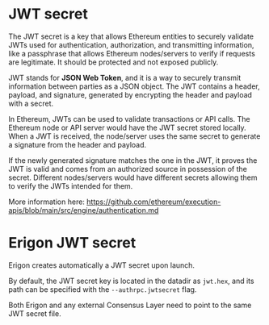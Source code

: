 # JWT secret

The JWT secret is a key that allows Ethereum entities to securely validate JWTs used for authentication, authorization, and transmitting information, like a passphrase that allows Ethereum nodes/servers to verify if requests are legitimate. It should be protected and not exposed publicly.

JWT stands for **JSON Web Token**, and it is a way to securely transmit information between parties as a JSON object. The JWT contains a header, payload, and signature, generated by encrypting the header and payload with a secret.

In Ethereum, JWTs can be used to validate transactions or API calls. The Ethereum node or API server would have the JWT secret stored locally. When a JWT is received, the node/server uses the same secret to generate a signature from the header and payload.

If the newly generated signature matches the one in the JWT, it proves the JWT is valid and comes from an authorized source in possession of the secret. Different nodes/servers would have different secrets allowing them to verify the JWTs intended for them.

More information here: <https://github.com/ethereum/execution-apis/blob/main/src/engine/authentication.md>

# Erigon JWT secret

Erigon creates automatically a JWT secret upon launch. 

By default, the JWT secret key is located in the datadir as `jwt.hex`, and its path can be specified with the `--authrpc.jwtsecret` flag.

Both Erigon and any external Consensus Layer need to point to the same JWT secret file.